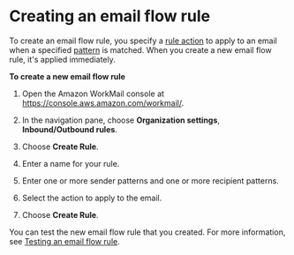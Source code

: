 # Creating an email flow rule<a name="create-email-rules"></a>

To create an email flow rule, you specify a [rule action](email-flows.md#email-flows-rule-actions) to apply to an email when a specified [pattern](email-flows.md#email-flows-patterns) is matched\. When you create a new email flow rule, it's applied immediately\.

**To create a new email flow rule**

1. Open the Amazon WorkMail console at [https://console\.aws\.amazon\.com/workmail/](https://console.aws.amazon.com/workmail/)\.

1. In the navigation pane, choose **Organization settings**, **Inbound/Outbound rules**\.

1. Choose **Create Rule**\.

1. Enter a name for your rule\.

1. Enter one or more sender patterns and one or more recipient patterns\.

1. Select the action to apply to the email\.

1. Choose **Create Rule**\.

You can test the new email flow rule that you created\. For more information, see [Testing an email flow rule](test-email-flow-rule.md)\.
